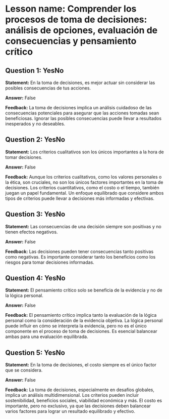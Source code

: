 # Lesson name: Comprender los procesos de toma de decisiones: análisis de opciones, evaluación de consecuencias y pensamiento crítico

## Question 1: YesNo

**Statement:** En la toma de decisiones, es mejor actuar sin considerar las posibles consecuencias de tus acciones.

**Answer:** False

**Feedback:**
La toma de decisiones implica un análisis cuidadoso de las consecuencias potenciales para asegurar que las acciones tomadas sean beneficiosas. Ignorar las posibles consecuencias puede llevar a resultados inesperados y no deseables.


## Question 2: YesNo

**Statement:** Los criterios cualitativos son los únicos importantes a la hora de tomar decisiones.

**Answer:** False

**Feedback:**
Aunque los criterios cualitativos, como los valores personales o la ética, son cruciales, no son los únicos factores importantes en la toma de decisiones. Los criterios cuantitativos, como el costo o el tiempo, también juegan un papel fundamental. Un enfoque equilibrado que considere ambos tipos de criterios puede llevar a decisiones más informadas y efectivas.


## Question 3: YesNo

**Statement:** Las consecuencias de una decisión siempre son positivas y no tienen efectos negativos.

**Answer:** False

**Feedback:**
Las decisiones pueden tener consecuencias tanto positivas como negativas. Es importante considerar tanto los beneficios como los riesgos para tomar decisiones informadas.


## Question 4: YesNo

**Statement:** El pensamiento crítico solo se beneficia de la evidencia y no de la lógica personal.

**Answer:** False

**Feedback:**
El pensamiento crítico implica tanto la evaluación de la lógica personal como la consideración de la evidencia objetiva. La lógica personal puede influir en cómo se interpreta la evidencia, pero no es el único componente en el proceso de toma de decisiones. Es esencial balancear ambas para una evaluación equilibrada.


## Question 5: YesNo

**Statement:** En la toma de decisiones, el costo siempre es el único factor que se considera.

**Answer:** False

**Feedback:**
La toma de decisiones, especialmente en desafíos globales, implica un análisis multidimensional. Los criterios pueden incluir sostenibilidad, beneficios sociales, viabilidad económica y más. El costo es importante, pero no exclusivo, ya que las decisiones deben balancear varios factores para lograr un resultado equilibrado y efectivo.

